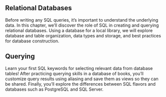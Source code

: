 ## Relational Databases
Before writing any SQL queries, it’s important to understand the underlying data. In this chapter, we’ll discover the role of SQL in creating and querying relational databases. Using a database for a local library, we will explore database and table organization, data types and storage, and best practices for database construction.

## Querying
Learn your first SQL keywords for selecting relevant data from database tables! After practicing querying skills in a database of books, you’ll customize query results using aliasing and save them as views so they can be shared. Finally, you’ll explore the differences between SQL flavors and databases such as PostgreSQL and SQL Server.